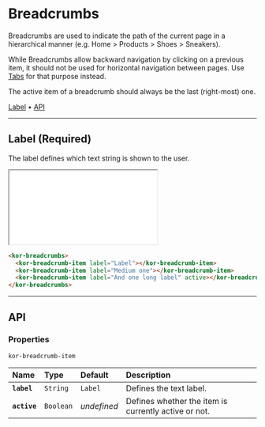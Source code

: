 # Breadcrumbs

Breadcrumbs are used to indicate the path of the current page in a hierarchical manner (e.g. Home > Products > Shoes > Sneakers).

While Breadcrumbs allow backward navigation by clicking on a previous item, it should not be used for horizontal navigation between pages. Use [Tabs](components/tabs) for that purpose instead.

The active item of a breadcrumb should always be the last (right-most) one.

[Label](components/breadcrumbs#label-(required)) • [API](components/breadcrumbs#api)

---

## Label (Required)

The label defines which text string is shown to the user.

<iframe src="./assets/docs/components/breadcrumbs/label.html"></iframe>

```html
<kor-breadcrumbs>
  <kor-breadcrumb-item label="Label"></kor-breadcrumb-item>
  <kor-breadcrumb-item label="Medium one"></kor-breadcrumb-item>
  <kor-breadcrumb-item label="And one long label" active></kor-breadcrumb-item>
</kor-breadcrumbs>
```

---

## API

### Properties 

`kor-breadcrumb-item`

| Name | Type | Default | Description |
| :-- | :-- | :-- | :-- |
| **`label`** | `String` | `Label` | Defines the text label. |
| **`active`** | `Boolean` | _undefined_ | Defines whether the item is currently active or not. |
